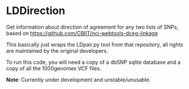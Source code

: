 # LDDirection
Get information about direction of agreement for any two lists of SNPs, based on https://github.com/CBIIT/nci-webtools-dceg-linkage

This basically just wraps the LDpair.py tool from that repository, all rights are maintained by the original developers.

To run this code, you will need a copy of a dbSNP sqlite database and a copy of all the 1000genomes VCF files.

**Note**: Currently under development and unstable/unusable.

